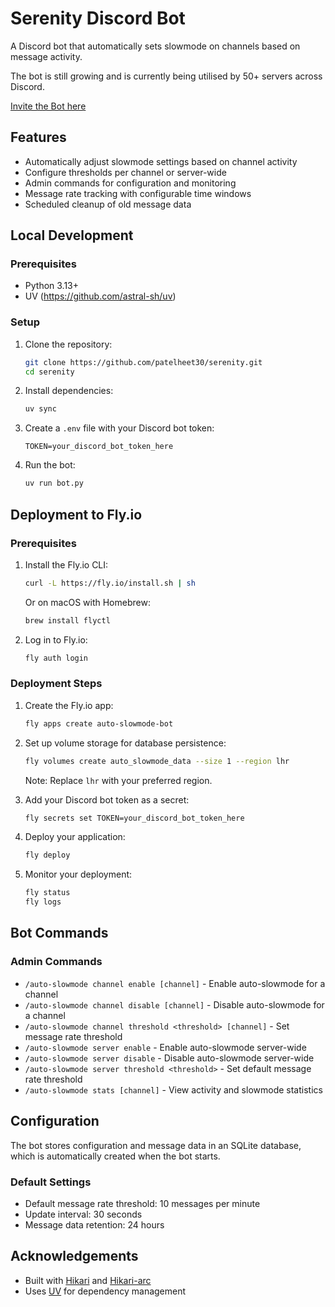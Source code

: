 # Serenity Discord Bot

A Discord bot that automatically sets slowmode on channels based on message activity.

The bot is still growing and is currently being utilised by 50+ servers across Discord.

[Invite the Bot here](https://discord.com/oauth2/authorize?client_id=1359250509009260604&permissions=3120&integration_type=0&scope=bot+applications.commands)

## Features

- Automatically adjust slowmode settings based on channel activity
- Configure thresholds per channel or server-wide
- Admin commands for configuration and monitoring
- Message rate tracking with configurable time windows
- Scheduled cleanup of old message data

## Local Development

### Prerequisites

- Python 3.13+
- UV (https://github.com/astral-sh/uv)

### Setup

1. Clone the repository:
   ```bash
   git clone https://github.com/patelheet30/serenity.git
   cd serenity
   ```

2. Install dependencies:
   ```bash
   uv sync
   ```

3. Create a `.env` file with your Discord bot token:
   ```
   TOKEN=your_discord_bot_token_here
   ```

4. Run the bot:
   ```bash
   uv run bot.py
   ```

## Deployment to Fly.io

### Prerequisites

1. Install the Fly.io CLI:
   ```bash
   curl -L https://fly.io/install.sh | sh
   ```
   
   Or on macOS with Homebrew:
   ```bash
   brew install flyctl
   ```

2. Log in to Fly.io:
   ```bash
   fly auth login
   ```

### Deployment Steps

1. Create the Fly.io app:
   ```bash
   fly apps create auto-slowmode-bot
   ```

2. Set up volume storage for database persistence:
   ```bash
   fly volumes create auto_slowmode_data --size 1 --region lhr
   ```
   Note: Replace `lhr` with your preferred region.

3. Add your Discord bot token as a secret:
   ```bash
   fly secrets set TOKEN=your_discord_bot_token_here
   ```

4. Deploy your application:
   ```bash
   fly deploy
   ```

5. Monitor your deployment:
   ```bash
   fly status
   fly logs
   ```

## Bot Commands

### Admin Commands

- `/auto-slowmode channel enable [channel]` - Enable auto-slowmode for a channel
- `/auto-slowmode channel disable [channel]` - Disable auto-slowmode for a channel
- `/auto-slowmode channel threshold <threshold> [channel]` - Set message rate threshold
- `/auto-slowmode server enable` - Enable auto-slowmode server-wide
- `/auto-slowmode server disable` - Disable auto-slowmode server-wide
- `/auto-slowmode server threshold <threshold>` - Set default message rate threshold
- `/auto-slowmode stats [channel]` - View activity and slowmode statistics

## Configuration

The bot stores configuration and message data in an SQLite database, which is automatically created when the bot starts.

### Default Settings
- Default message rate threshold: 10 messages per minute
- Update interval: 30 seconds
- Message data retention: 24 hours

## Acknowledgements

- Built with [Hikari](https://github.com/hikari-py/hikari) and [Hikari-arc](https://github.com/hypergonial/hikari-arc)
- Uses [UV](https://github.com/astral-sh/uv) for dependency management

